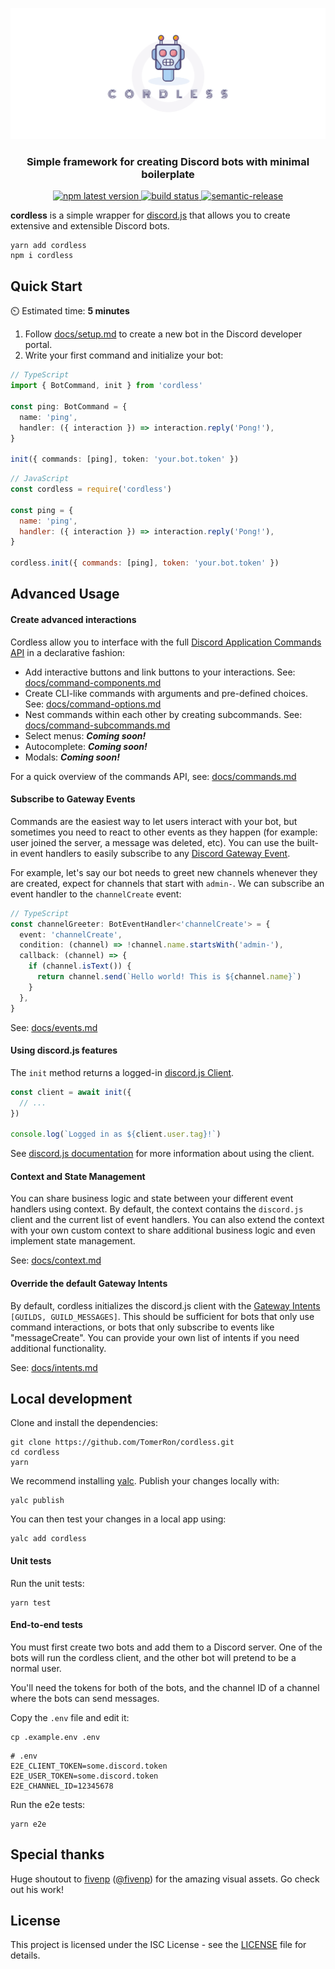 [![cordless](assets/splash.png)](#)

<h3 align="center">Simple framework for creating Discord bots with minimal boilerplate</h3>
<p align="center">
  <a href="https://www.npmjs.com/package/cordless">
    <img alt="npm latest version" src="https://img.shields.io/npm/v/cordless/latest.svg">
  </a>
  <a href="https://app.travis-ci.com/github/TomerRon/cordless">
    <img alt="build status" src="https://api.travis-ci.com/TomerRon/cordless.svg?branch=master">
  </a>
  <a href="https://github.com/semantic-release/semantic-release">
    <img alt="semantic-release" src="https://img.shields.io/badge/%20%20%F0%9F%93%A6%F0%9F%9A%80-semantic--release-e10079.svg">
  </a>
</p>

**cordless** is a simple wrapper for [discord.js](https://github.com/discordjs/discord.js) that allows you to create extensive and extensible Discord bots.

```
yarn add cordless
npm i cordless
```

## Quick Start

⏲️ Estimated time: **5 minutes**

1. Follow [docs/setup.md](docs/setup.md) to create a new bot in the Discord developer portal.
2. Write your first command and initialize your bot:

```ts
// TypeScript
import { BotCommand, init } from 'cordless'

const ping: BotCommand = {
  name: 'ping',
  handler: ({ interaction }) => interaction.reply('Pong!'),
}

init({ commands: [ping], token: 'your.bot.token' })
```

```js
// JavaScript
const cordless = require('cordless')

const ping = {
  name: 'ping',
  handler: ({ interaction }) => interaction.reply('Pong!'),
}

cordless.init({ commands: [ping], token: 'your.bot.token' })
```

## Advanced Usage

#### Create advanced interactions

Cordless allow you to interface with the full [Discord Application Commands API](https://discord.com/developers/docs/interactions/application-commands) in a declarative fashion:

- Add interactive buttons and link buttons to your interactions. See: [docs/command-components.md](docs/command-components.md)
- Create CLI-like commands with arguments and pre-defined choices. See: [docs/command-options.md](docs/command-options.md)
- Nest commands within each other by creating subcommands. See: [docs/command-subcommands.md](docs/command-subcommands.md)
- Select menus: **_Coming soon!_**
- Autocomplete: **_Coming soon!_**
- Modals: **_Coming soon!_**

For a quick overview of the commands API, see: [docs/commands.md](docs/commands.md)

#### Subscribe to Gateway Events

Commands are the easiest way to let users interact with your bot, but sometimes you need to react to other events as they happen (for example: user joined the server, a message was deleted, etc). You can use the built-in event handlers to easily subscribe to any [Discord Gateway Event](https://discord.com/developers/docs/topics/gateway#commands-and-events-gateway-events).

For example, let's say our bot needs to greet new channels whenever they are created, expect for channels that start with `admin-`. We can subscribe an event handler to the `channelCreate` event:

```ts
// TypeScript
const channelGreeter: BotEventHandler<'channelCreate'> = {
  event: 'channelCreate',
  condition: (channel) => !channel.name.startsWith('admin-'),
  callback: (channel) => {
    if (channel.isText()) {
      return channel.send(`Hello world! This is ${channel.name}`)
    }
  },
}
```

See: [docs/events.md](docs/events.md)

#### Using discord.js features

The `init` method returns a logged-in [discord.js Client](https://discord.js.org/#/docs/main/stable/class/Client).

```ts
const client = await init({
  // ...
})

console.log(`Logged in as ${client.user.tag}!`)
```

See [discord.js documentation](https://discord.js.org/#/docs) for more information about using the client.

#### Context and State Management

You can share business logic and state between your different event handlers using context. By default, the context contains the `discord.js` client and the current list of event handlers. You can also extend the context with your own custom context to share additional business logic and even implement state management.

See: [docs/context.md](docs/context.md)

#### Override the default Gateway Intents

By default, cordless initializes the discord.js client with the [Gateway Intents](https://discord.com/developers/docs/topics/gateway#gateway-intents) `[GUILDS, GUILD_MESSAGES]`. This should be sufficient for bots that only use command interactions, or bots that only subscribe to events like "messageCreate". You can provide your own list of intents if you need additional functionality.

See: [docs/intents.md](docs/intents.md)

## Local development

Clone and install the dependencies:

```
git clone https://github.com/TomerRon/cordless.git
cd cordless
yarn
```

We recommend installing [yalc](https://github.com/wclr/yalc). Publish your changes locally with:

```
yalc publish
```

You can then test your changes in a local app using:

```
yalc add cordless
```

#### Unit tests

Run the unit tests:

```
yarn test
```

#### End-to-end tests

You must first create two bots and add them to a Discord server. One of the bots will run the cordless client, and the other bot will pretend to be a normal user.

You'll need the tokens for both of the bots, and the channel ID of a channel where the bots can send messages.

Copy the `.env` file and edit it:

```
cp .example.env .env
```

```
# .env
E2E_CLIENT_TOKEN=some.discord.token
E2E_USER_TOKEN=some.discord.token
E2E_CHANNEL_ID=12345678
```

Run the e2e tests:

```
yarn e2e
```

## Special thanks

Huge shoutout to [fivenp](https://fivenp.com/) ([@fivenp](https://github.com/fivenp)) for the amazing visual assets. Go check out his work!

## License

This project is licensed under the ISC License - see the [LICENSE](LICENSE) file for details.
